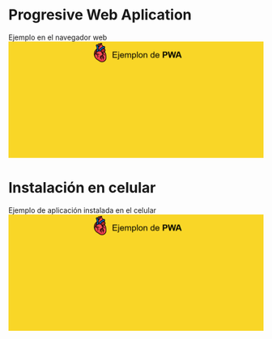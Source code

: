 # Progresive Web Aplication

Ejemplo en el navegador web
![Pagina principal](/images/pagina_principal.png)

# Instalación en celular

Ejemplo de aplicación instalada en el celular
![Pagina principal](/images/pagina_principal.png)


